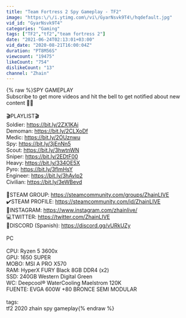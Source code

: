 ```yaml
---
title: "Team Fortress 2 Spy Gameplay - TF2"
image: "https:\/\/i.ytimg.com\/vi\/GyarNsvk9T4\/hqdefault.jpg"
vid_id: "GyarNsvk9T4"
categories: "Gaming"
tags: ["TF2","tf2","team fortress 2"]
date: "2021-06-24T02:13:01+03:00"
vid_date: "2020-08-21T16:00:04Z"
duration: "PT8M56S"
viewcount: "19475"
likeCount: "754"
dislikeCount: "13"
channel: "Zhain"
---
```

{% raw %}SPY GAMEPLAY<br />Subscribe to get more videos and hit the bell to get notified about new content 🙊💗<br /><br />🎬PLAYLIST🎬<br />Soldier: <a rel="nofollow" target="blank" href="https://bit.ly/2ZX1KAi">https://bit.ly/2ZX1KAi</a><br />Demoman: <a rel="nofollow" target="blank" href="https://bit.ly/2CLXoDf">https://bit.ly/2CLXoDf</a><br />Medic: <a rel="nofollow" target="blank" href="https://bit.ly/2OUznwu">https://bit.ly/2OUznwu</a><br />Spy: <a rel="nofollow" target="blank" href="https://bit.ly/3jEnNn5">https://bit.ly/3jEnNn5</a><br />Scout: <a rel="nofollow" target="blank" href="https://bit.ly/3hwtnWN">https://bit.ly/3hwtnWN</a><br />Sniper: <a rel="nofollow" target="blank" href="https://bit.ly/2EDtF00">https://bit.ly/2EDtF00</a><br />Heavy: <a rel="nofollow" target="blank" href="https://bit.ly/334OE5X">https://bit.ly/334OE5X</a><br />Pyro: <a rel="nofollow" target="blank" href="https://bit.ly/3flmHsY">https://bit.ly/3flmHsY</a><br />Engineer: <a rel="nofollow" target="blank" href="https://bit.ly/3hAvlp2">https://bit.ly/3hAvlp2</a><br />Civilian: <a rel="nofollow" target="blank" href="https://bit.ly/3eWBevd">https://bit.ly/3eWBevd</a><br /><br />💖STEAM GROUP: <a rel="nofollow" target="blank" href="https://steamcommunity.com/groups/ZhainLIVE">https://steamcommunity.com/groups/ZhainLIVE</a><br />✔️STEAM PROFILE:  <a rel="nofollow" target="blank" href="https://steamcommunity.com/id/ZhainLIVE">https://steamcommunity.com/id/ZhainLIVE</a><br />📱INSTAGRAM: <a rel="nofollow" target="blank" href="https://www.instagram.com/zhainlive/">https://www.instagram.com/zhainlive/</a><br />💻TWITTER: <a rel="nofollow" target="blank" href="https://twitter.com/ZhainLIVE">https://twitter.com/ZhainLIVE</a><br />📢DISCORD (Spanish): <a rel="nofollow" target="blank" href="https://discord.gg/vURkUZy">https://discord.gg/vURkUZy</a><br /><br />PC<br /><br />CPU: Ryzen 5 3600x<br />GPU: 1650 SUPER<br />MOBO: MSI A PRO X570<br />RAM: HyperX FURY Black 8GB DDR4 (x2)<br />SSD: 240GB Western Digital Green<br />WC: Deepcool® WaterCooling Maelstrom 120K<br />FUENTE: EVGA 600W +80 BRONCE SEMI MODULAR<br /><br />tags:<br />tf2 2020 zhain spy gameplay{% endraw %}
